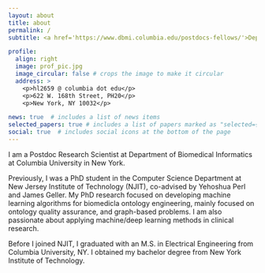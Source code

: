 ```yaml
---
layout: about
title: about
permalink: /
subtitle: <a href='https://www.dbmi.columbia.edu/postdocs-fellows/'>Department of Biomedical Informatics</a>. Columbia University.

profile:
  align: right
  image: prof_pic.jpg
  image_circular: false # crops the image to make it circular
  address: >
    <p>hl2659 @ columbia dot edu</p>
    <p>622 W. 168th Street, PH20</p>
    <p>New York, NY 10032</p>

news: true  # includes a list of news items
selected_papers: true # includes a list of papers marked as "selected={true}"
social: true  # includes social icons at the bottom of the page
---
```


I am a Postdoc Research Scientist at Department of Biomedical Informatics at Columbia University in New York.

Previously, I was a PhD student in the Computer Science Department at New Jersey Institute of Technology (NJIT), co-advised by Yehoshua Perl and James Geller. My PhD research focused on developing machine learning algorithms for biomedicla ontology engineering, mainly focused on ontology quality assurance, and graph-based problems. 
I am also passionate about applying machine/deep learning methods in clinical research.

Before I joined NJIT, I graduated with an M.S. in Electrical Engineering from Columbia University, NY. I obtained my bachelor degree from New York Institute of Technology.